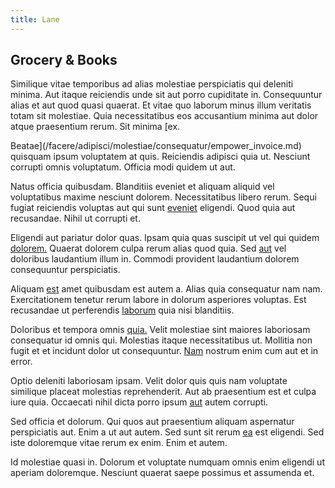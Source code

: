 ```yaml
---
title: Lane
---
```


## Grocery & Books

Similique vitae temporibus ad alias molestiae perspiciatis qui deleniti minima. Aut itaque reiciendis unde sit aut porro cupiditate in. Consequuntur alias et aut quod quasi quaerat. Et vitae quo laborum minus illum veritatis totam sit molestiae. Quia necessitatibus eos accusantium minima aut dolor atque praesentium rerum. Sit minima [ex.

Beatae](/facere/adipisci/molestiae/consequatur/empower_invoice.md) quisquam ipsum voluptatem at quis. Reiciendis adipisci quia ut. Nesciunt corrupti omnis voluptatum. Officia modi quidem ut aut.

Natus officia quibusdam. Blanditiis eveniet et aliquam aliquid vel voluptatibus maxime nesciunt dolorem. Necessitatibus libero rerum. Sequi fugiat reiciendis voluptas aut qui sunt [eveniet](/dolore/odio/neque/solutions_quantifying.md) eligendi. Quod quia aut recusandae. Nihil ut corrupti et.

Eligendi aut pariatur dolor quas. Ipsam quia quas suscipit ut vel qui quidem [dolorem.](/eos/est/ut/versatile_sports.md) Quaerat dolorem culpa rerum alias quod quia. Sed [aut](/consequatur/ipsam/steel_namibia_kiribati.md) vel doloribus laudantium illum in. Commodi provident laudantium dolorem consequuntur perspiciatis.

Aliquam [est](/dolore/odio/dignissimos/odio/quantify_rustic_deposit.md) amet quibusdam est autem a. Alias quia consequatur nam nam. Exercitationem tenetur rerum labore in dolorum asperiores voluptas. Est recusandae ut perferendis [laborum](/facere/temporibus/square_function_based.md) quia nisi blanditiis.

Doloribus et tempora omnis [quia.](/earum/et/personal_loan_account.md) Velit molestiae sint maiores laboriosam consequatur id omnis qui. Molestias itaque necessitatibus ut. Mollitia non fugit et et incidunt dolor ut consequuntur. [Nam](/dolore/odio/neque/libero/grey.md) nostrum enim cum aut et in error.

Optio deleniti laboriosam ipsam. Velit dolor quis quis nam voluptate similique placeat molestias reprehenderit. Aut ab praesentium est et culpa iure quia. Occaecati nihil dicta porro ipsum [aut](/dolore/odio/dignissimos/odio/moratorium.md) autem corrupti.

Sed officia et dolorum. Qui quos aut praesentium aliquam aspernatur perspiciatis aut. Enim a ut aut autem. Sed sunt sit rerum [ea](/consequatur/back_up.md) est eligendi. Sed iste doloremque vitae rerum ex enim. Enim et autem.

Id molestiae quasi in. Dolorum et voluptate numquam omnis enim eligendi ut aperiam doloremque. Nesciunt quaerat saepe possimus et assumenda et.
